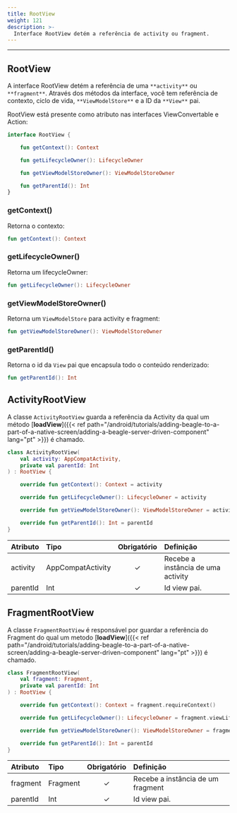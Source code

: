 ```yaml
---
title: RootView
weight: 121
description: >-
  Interface RootView detém a referência de activity ou fragment.
---
```


---

## RootView

A interface RootView detém a referência de uma `**activity**` ou `**fragment**`. Através dos métodos da interface, você tem referência de contexto, ciclo de vida, `**ViewModelStore**` e a ID da `**View**` pai.

RootView está presente como atributo nas interfaces ViewConvertable e Action:

```kotlin
interface RootView {

    fun getContext(): Context

    fun getLifecycleOwner(): LifecycleOwner

    fun getViewModelStoreOwner(): ViewModelStoreOwner

    fun getParentId(): Int
}
```

### getContext()

Retorna o contexto:

```kotlin
fun getContext(): Context
```

### getLifecycleOwner()

Retorna um lifecycleOwner:

```kotlin
fun getLifecycleOwner(): LifecycleOwner
```

### getViewModelStoreOwner()

Retorna um `ViewModelStore` para activity e fragment:

```kotlin
fun getViewModelStoreOwner(): ViewModelStoreOwner
```

### getParentId()

Retorna o id da `View` pai que encapsula todo o conteúdo renderizado:

```kotlin
fun getParentId(): Int
```

## ActivityRootView

A classe `ActivityRootView` guarda a referência da Activity da qual um método [**loadView**]({{< ref path="/android/tutorials/adding-beagle-to-a-part-of-a-native-screen/adding-a-beagle-server-driven-component" lang="pt" >}}) é chamado.

```kotlin
class ActivityRootView(
    val activity: AppCompatActivity,
    private val parentId: Int
) : RootView {

    override fun getContext(): Context = activity

    override fun getLifecycleOwner(): LifecycleOwner = activity

    override fun getViewModelStoreOwner(): ViewModelStoreOwner = activity

    override fun getParentId(): Int = parentId
}
```

| **Atributo** | **Tipo**          | **Obrigatório** | **Definição**                      |
| :----------- | :---------------- | :-------------: | :--------------------------------- |
| activity     | AppCompatActivity |        ✓        | Recebe a instância de uma activity |
| parentId     | Int               |        ✓        | Id view pai.                       |

## FragmentRootView

A classe `FragmentRootView` é responsável por guardar a referência do Fragment do qual um metodo [**loadView**]({{< ref path="/android/tutorials/adding-beagle-to-a-part-of-a-native-screen/adding-a-beagle-server-driven-component" lang="pt" >}}) é chamado.

```kotlin
class FragmentRootView(
    val fragment: Fragment,
    private val parentId: Int
) : RootView {

    override fun getContext(): Context = fragment.requireContext()

    override fun getLifecycleOwner(): LifecycleOwner = fragment.viewLifecycleOwner

    override fun getViewModelStoreOwner(): ViewModelStoreOwner = fragment

    override fun getParentId(): Int = parentId
}
```

| **Atributo** | **Tipo** | **Obrigatório** | **Definição**                     |
| :----------- | :------- | :-------------: | :-------------------------------- |
| fragment     | Fragment |        ✓        | Recebe a instância de um fragment |
| parentId     | Int      |        ✓        | Id view pai.                      |
